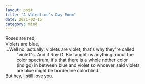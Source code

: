 ```yaml
---
layout: post
title: "A Valentine's Day Poem"
date: 2021-02-15
category: mind
---
```


Roses are red,<br>
Violets are blue,<br>
...Well no, actually: violets are violet; that's why they're called<br>
&nbsp;&nbsp;&nbsp;&nbsp;&nbsp;&nbsp;&nbsp;&nbsp; "violet"s. And if Roy G. Biv taught us anything about the<br>
&nbsp;&nbsp;&nbsp;&nbsp;&nbsp;&nbsp;&nbsp;&nbsp; color spectrum, it's that there is a whole nother color<br>
&nbsp;&nbsp;&nbsp;&nbsp;&nbsp;&nbsp;&nbsp;&nbsp; (indigo) in between blue and violet so whoever said violets<br>
&nbsp;&nbsp;&nbsp;&nbsp;&nbsp;&nbsp;&nbsp;&nbsp; are blue might be borderline colorblind.<br>
But hey, I still love you.

